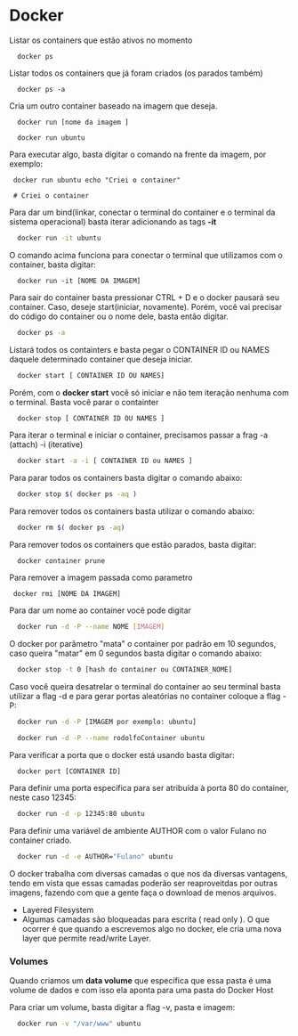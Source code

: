 # Docker

Listar os containers que estão ativos no momento

```
  docker ps
```
Listar todos os containers que já foram criados (os parados também)

```
  docker ps -a
```

Cria um outro container baseado na imagem que deseja.

```
  docker run [nome da imagem ]
  
  docker run ubuntu
```

Para executar algo, basta digitar o comando na frente da imagem, por exemplo:

```
 docker run ubuntu echo "Criei o container"

 # Criei o container
```

Para dar um bind(linkar, conectar o terminal do container e o terminal da sistema operacional) basta iterar adicionando as tags **-it**

```sh
  docker run -it ubuntu
```

O comando acima funciona para conectar o terminal que utilizamos com o container, basta digitar:

```
  docker run -it [NOME DA IMAGEM]
```

Para sair do container basta pressionar CTRL + D e o docker pausará seu container. Caso, deseje start(iniciar, novamente). Porém, você
vai precisar do código do container ou o nome dele, basta então digitar.

```sh
  docker ps -a
```

Listará todos os containters e basta pegar o CONTAINER ID ou NAMES daquele determinado container que deseja iniciar.

```sh
  docker start [ CONTAINER ID OU NAMES]
```

Porém, com o **docker start** você só iniciar e não tem iteração nenhuma com o terminal. Basta você parar o containter

```sh
  docker stop [ CONTAINER ID OU NAMES ]
```

Para iterar o terminal e iniciar o container, precisamos passar a frag -a (attach) -i (iterative)

```sh
  docker start -a -i [ CONTAINER ID ou NAMES ]
```

Para parar todos os containers basta digitar o comando abaixo:

```sh
  docker stop $( docker ps -aq )
```


Para remover todos os containers basta utilizar o comando abaixo:

```sh
  docker rm $( docker ps -aq)
```

Para remover todos os containers que estão parados, basta digitar:

```
  docker container prune
```

Para remover a imagem passada como parametro

```
 docker rmi [NOME DA IMAGEM]
```

Para dar um nome ao container você pode digitar

```sh
  docker run -d -P --name NOME [IMAGEM]
```

O docker por parâmetro "mata" o container por padrão em 10 segundos, caso queira "matar" em 0 segundos basta digitar o comando abaixo:

```sh
  docker stop -t 0 [hash do container ou CONTAINER_NOME]
``` 

Caso você queira desatrelar o terminal do container ao seu terminal basta utilizar a flag -d e para gerar portas aleatórias no container coloque a flag -P:

```sh
  docker run -d -P [IMAGEM por exemplo: ubuntu]
```

```sh
  docker run -d -P --name rodolfoContainer ubuntu
```

Para verificar a porta que o docker está usando basta digitar:

```sh
  docker port [CONTAINER ID]
```

Para definir uma porta específica para ser atribuída à porta 80 do container, neste caso 12345:

```sh
  docker run -d -p 12345:80 ubuntu
```

Para definir uma variável de ambiente AUTHOR com o valor Fulano no container criado.

```sh
  docker run -d -e AUTHOR="Fulano" ubuntu
```

O docker trabalha com diversas camadas o que nos da diversas vantagens, tendo em vista que essas camadas poderão ser reaproveitdas por outras imagens, fazendo com que
 a gente faça o download de menos arquivos.

 - Layered Filesystem
 - Algumas camadas são bloqueadas para escrita ( read only ). O que ocorrer é que quando a escrevemos algo no docker, ele cria uma nova layer que permite read/write Layer.


 ### Volumes

 Quando criamos um **data volume** que específica que essa pasta é uma volume de dados e com isso ela aponta para uma pasta do Docker Host
 
 Para criar um volume, basta digitar a flag -v, pasta e imagem:

```sh
  docker run -v "/var/www" ubuntu
```